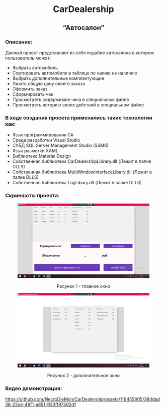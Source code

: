 <h1 style="text-align:center;">CarDealership</h1>
<h2 style="text-align:center;">“Автосалон”</h2>

<h3>Описание:</h3>
<p>
  Данный проект представляет из себя подобие автосалона в котором пользователь может:</p>
<ul>
  <li>Выбрать автомобиль</li>
  <li>Сортировать автомобили в таблице по налию не наличию</li>
  <li>Выбрать дополнительные комплектующие</li>
  <li>Узнать общую цену своего заказа</li>
  <li>Оформить заказ</li>
  <li>Сформировать чек</li>
  <li>Просмотреть содержимое чека в специальном файле</li>
  <li>Просмотреть историю своих действий в специальном файле</li>
</ul>

<h3>В ходе создания проекта применялись такие технологии как:</h3>
<ul>
  <li>Язык программирования C#</li>
  <li>Среда разработки Visual Studio</li>
  <li>СУБД SQL Server Management Studio (SSMS)</li>
  <li>Язык разметки XAML</li>
  <li>Библиотека Material Design</li>
  <li>Собственная библиотека CarDealershipLibrary.dll (Лежит в папке DLLS)</li>
  <li>Собственная библиотека MultiWindowInterfaceLibary.dll (Лежит в папке DLLS)</li>
  <li>Собственная библиотека LogLibary.dll (Лежит в папке DLLS)</li>
</ul>

<h3>Скриншоты проекта:</h3>
<figure>
	<img src = "CarDealership/Images/Window1.png">
	<p align="center">Рисунок 1 - главное окно</p>
</figure>
<figure>
	<img src = "CarDealership/Images/Window2.png">
	<p align="center">Рисунок 2 - дополнительное окно</p>
</figure>

<h3>Видео демонстрация:</h3>

https://github.com/NecroDieMon/CarDealership/assets/116455805/38ddad36-23ce-46f1-a851-933ff97502d1

